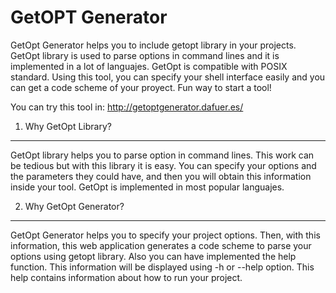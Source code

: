 GetOPT Generator
================

GetOpt Generator helps you to include getopt library in your projects. GetOpt 
library is used to parse options in command lines and it is implemented in a 
lot of languajes. GetOpt is compatible with POSIX standard. Using this tool, 
you can specify your shell interface easily and you can get a code scheme of 
your proyect. Fun way to start a tool!

You can try this tool in: http://getoptgenerator.dafuer.es/

1) Why GetOpt Library?
----------------------
GetOpt library helps you to parse option in command lines. This work can be tedious
but with this library it is easy. You can specify your options and the parameters
they could have, and then you will obtain this information inside your tool. GetOpt is 
implemented in most popular languajes.


2) Why GetOpt Generator?
------------------------
GetOpt Generator helps you to specify your project options. Then, with this information,
this web application generates a code scheme to parse your options using getopt library. 
Also you can have implemented the help function. This information will be displayed using
-h or --help option. This help contains information about how to run your project.


